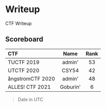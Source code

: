 # Writeup

CTF Writeup

## Scoreboard

| CTF | Name | Rank |
| :-- | :--: | :--: |
| TUCTF 2019 | admin' | 53 |
| UTCTF 2020 | CSY54 | 42 |
| ångstromCTF 2020 | admin' | 48 |
| ALLES! CTF 2021 | Goburin' | 6 |

> Date in UTC
